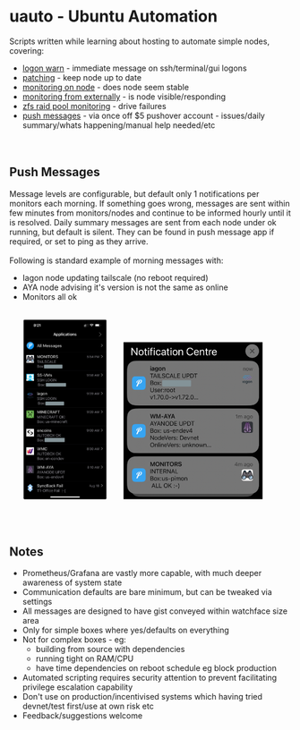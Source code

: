 # uauto - Ubuntu Automation<br>
Scripts written while learning about hosting to automate simple nodes, covering:<br>
* [logon warn](./login_warn) - immediate message on ssh/terminal/gui logons
* [patching](./patcher) - keep node up to date
* [monitoring on node](./monitors)  - does node seem stable
* [monitoring from externally](./monitors/monitor_external) - is node visible/responding
* [zfs raid pool monitoring](./monitors/monitor_zfs) - drive failures
* [push messages](https://github.com/bnchk/UbuntuAutomation/tree/main/push-message-setup) - via once off $5 pushover account - issues/daily summary/whats happening/manual help needed/etc<br>
<br><br>
## Push Messages
Message levels are configurable, but default only 1 notifications per monitors each morning.
If something goes wrong, messages are sent within few minutes from monitors/nodes and continue to be informed hourly until it is resolved.
Daily summary messages are sent from each node under ok running, but default is silent.  They can be found in push message app if required, or set to ping as they arrive.<br>
<br>
Following is standard example of morning messages with:<br>
* Iagon node updating tailscale (no reboot required)
* AYA node advising it's version is not the same as online
* Monitors all ok
<br><br>
<p float="left">
  &nbsp;&nbsp;&nbsp;&nbsp;&nbsp;
  <img src="./common_setup/images/pushover_main.png" width="30%" />
  &nbsp;&nbsp;&nbsp;&nbsp;&nbsp;
  <img src="./common_setup/images/uauto_happy.png" width="50%" />
</p>
<br><br>

## Notes
* Prometheus/Grafana are vastly more capable, with much deeper awareness of system state
* Communication defaults are bare minimum, but can be tweaked via settings
* All messages are designed to have gist conveyed within watchface size area
* Only for simple boxes where yes/defaults on everything
* Not for complex boxes - eg:
   *  building from source with dependencies
   *  running tight on RAM/CPU
   *  have time dependencies on reboot schedule eg block production
* Automated scripting requires security attention to prevent facilitating privilege escalation capability
* Don't use on production/incentivised systems which having tried devnet/test first/use at own risk etc
* Feedback/suggestions welcome
